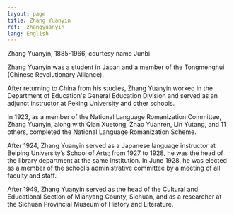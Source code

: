 ```yaml
---
layout: page
title: Zhang Yuanyin
ref:  zhangyuanyin
lang: English
---
```


Zhang Yuanyin, 1885-1966, courtesy name Junbi

Zhang Yuanyin was a student in Japan and a member of the Tongmenghui (Chinese Revolutionary Alliance).

After returning to China from his studies, Zhang Yuanyin worked in the Department of Education's General Education Division and served as an adjunct instructor at Peking University and other schools.

In 1923, as a member of the National Language Romanization Committee, Zhang Yuanyin, along with Qian Xuetong, Zhao Yuanren, Lin Yutang, and 11 others, completed the National Language Romanization Scheme.

After 1924, Zhang Yuanyin served as a Japanese language instructor at Beiping University’s School of Arts; from 1927 to 1928, he was the head of the library department at the same institution. In June 1928, he was elected as a member of the school’s administrative committee by a meeting of all faculty and staff.

After 1949, Zhang Yuanyin served as the head of the Cultural and Educational Section of Mianyang County, Sichuan, and as a researcher at the Sichuan Provincial Museum of History and Literature.
